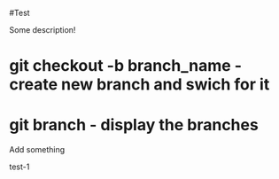 #Test

Some description!

# git checkout -b branch_name - create new branch and swich for it

# git branch - display the branches

Add something

test-1